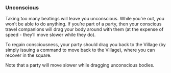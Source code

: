 ### Unconscious
Taking too many beatings will leave you unconscious. While you’re out, you won’t be able to do anything. If you’re
  part of a party, then your conscious travel companions will drag your body around with them (at the expense of speed - they’ll move slower while they do).

To regain consciousness, your party should drag you back to the Village (by simply issuing a command to move back
  to the Village), where you can recover in the square.

Note that a party will move slower while dragging unconscious bodies.


